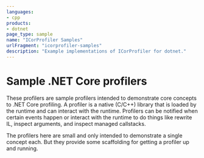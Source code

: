 ```yaml
---
languages:
- cpp
products:
- dotnet
page_type: sample
name: "ICorProfiler Samples"
urlFragment: "icorprofiler-samples"
description: "Example implementations of ICorProfiler for dotnet."
---
```


# Sample .NET Core profilers

These profilers are sample profilers intended to demonstrate core concepts to .NET Core profiling. A profiler is a native (C/C++) library that is loaded by the runtime and can interact with the runtime. Profilers can be notified when certain events happen or interact with the runtime to do things like rewrite IL, inspect arguments, and inspect managed callstacks.

The profilers here are small and only intended to demonstrate a single concept each. But they provide some scaffolding for getting a profiler up and running.
